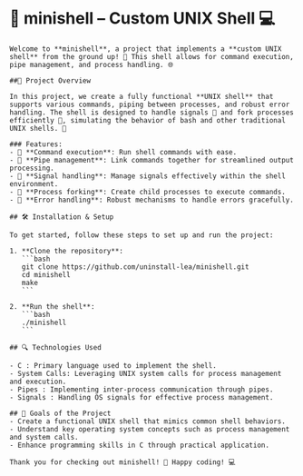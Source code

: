 # 🐚 minishell – Custom UNIX Shell 💻
	
	Welcome to **minishell**, a project that implements a **custom UNIX shell** from the ground up! 🌟 This shell allows for command execution, pipe management, and process handling. 🌐
	
	##📝 Project Overview
	
	In this project, we create a fully functional **UNIX shell** that supports various commands, piping between processes, and robust error handling. The shell is designed to handle signals 📡 and fork processes efficiently 🍴, simulating the behavior of bash and other traditional UNIX shells. 🚀
	
	### Features:
	- 🔹 **Command execution**: Run shell commands with ease.
	- 🔹 **Pipe management**: Link commands together for streamlined output processing.
	- 🔹 **Signal handling**: Manage signals effectively within the shell environment.
	- 🔹 **Process forking**: Create child processes to execute commands.
	- 🔹 **Error handling**: Robust mechanisms to handle errors gracefully.
	
	## 🛠️ Installation & Setup
	
	To get started, follow these steps to set up and run the project:
	
	1. **Clone the repository**:
	   ```bash
	   git clone https://github.com/uninstall-lea/minishell.git
	   cd minishell
	   make
	   ```
	   
	2. **Run the shell**:
	   ```bash
	   ./minishell
	   ```
	
	## 🔍 Technologies Used
	
	- C : Primary language used to implement the shell.
	- System Calls: Leveraging UNIX system calls for process management and execution.
	- Pipes : Implementing inter-process communication through pipes.
	- Signals : Handling OS signals for effective process management.
	
	## 🎯 Goals of the Project
	- Create a functional UNIX shell that mimics common shell behaviors.
	- Understand key operating system concepts such as process management and system calls.
	- Enhance programming skills in C through practical application.
	
	Thank you for checking out minishell! 🌟 Happy coding! 💻
